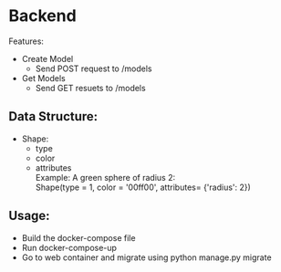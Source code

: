 # Backend

Features:
- Create Model
    - Send POST request to /models
- Get Models
    - Send GET resuets to /models
    
## Data Structure:
  - Shape:
      - type
      - color
      - attributes</br>
   Example: A green sphere of radius 2:</br>
      Shape(type = 1, color = '00ff00', attributes= {'radius': 2})
   
 ## Usage:
  - Build the docker-compose file
  - Run docker-compose-up
  - Go to web container and migrate using python manage.py migrate
  
